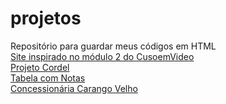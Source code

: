 # projetos
 Repositório para guardar meus códigos em HTML
 <br>
<a href = "https://yurilohan.github.io/projetos/!CursoEmVideo/Módulo2-Cursoemvideo-Site/index.html " target ="_blank">Site inspirado no módulo 2 do CusoemVideo</a>
<br>
<a href = "https://yurilohan.github.io/projetos/!CursoEmVideo/Módulo3_cordel/index.html" target ="_blank">Projeto Cordel</a>
<br>
<a href = "https://yurilohan.github.io/projetos/!CursoEmVideo/Módulo3_tabelas/tabelas.html" target = "_blank">Tabela com Notas</a>
<br>
<a href = "hppts://yurilohan.github.io/projetos/coisasMinhas/javascrit/outrosProjetos/DesafioCarangoVelho/versaoMinha/index.html" target ="_blank">Concessionária Carango Velho</a>